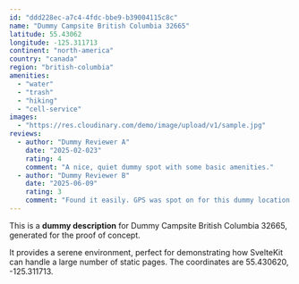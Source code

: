 ```yaml
---
id: "ddd228ec-a7c4-4fdc-bbe9-b39004115c8c"
name: "Dummy Campsite British Columbia 32665"
latitude: 55.43062
longitude: -125.311713
continent: "north-america"
country: "canada"
region: "british-columbia"
amenities:
  - "water"
  - "trash"
  - "hiking"
  - "cell-service"
images:
  - "https://res.cloudinary.com/demo/image/upload/v1/sample.jpg"
reviews:
  - author: "Dummy Reviewer A"
    date: "2025-02-023"
    rating: 4
    comment: "A nice, quiet dummy spot with some basic amenities."
  - author: "Dummy Reviewer B"
    date: "2025-06-09"
    rating: 3
    comment: "Found it easily. GPS was spot on for this dummy location."
---
```


This is a **dummy description** for Dummy Campsite British Columbia 32665, generated for the proof of concept.

It provides a serene environment, perfect for demonstrating how SvelteKit can handle a large number of static pages. The coordinates are 55.430620, -125.311713.
